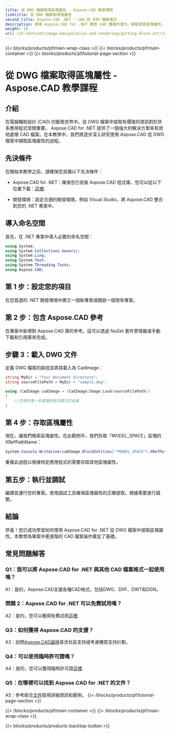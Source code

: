 ```yaml
---
title: 從 DWG 檔案取得區塊屬性 - Aspose.CAD 教學課程
linktitle: 從 DWG 檔案取得塊屬性
second_title: Aspose.CAD .NET - CAD 和 BIM 檔案格式
description: 使用 Aspose.CAD for .NET 釋放 CAD 檔案的潛力。輕鬆提取區塊屬性。
weight: 10
url: /zh-hant/net/image-manipulation-and-rendering/getting-block-attributes-from-dwg/
---
```


{{< blocks/products/pf/main-wrap-class >}}
{{< blocks/products/pf/main-container >}}
{{< blocks/products/pf/tutorial-page-section >}}

# 從 DWG 檔案取得區塊屬性 - Aspose.CAD 教學課程

## 介紹

在電腦輔助設計 (CAD) 的動態世界中，從 DWG 檔案中提取有價值的資訊對於許多應用程式至關重要。 Aspose.CAD for .NET 提供了一個強大的解決方案來有效地處理 CAD 檔案。在本教學中，我們將逐步深入研究使用 Aspose.CAD 從 DWG 檔案中擷取區塊屬性的過程。

## 先決條件

在開始本教學之前，請確保您具備以下先決條件：

-  Aspose.CAD for .NET：確保您已安裝 Aspose.CAD 程式庫。您可以從以下位置下載：[這裡](https://releases.aspose.com/cad/net/).

- 開發環境：設定合適的開發環境，例如 Visual Studio，將 Aspose.CAD 整合到您的 .NET 專案中。

## 導入命名空間

首先，在 .NET 專案中導入必要的命名空間：

```csharp
using System;
using System.Collections.Generic;
using System.Linq;
using System.Text;
using System.Threading.Tasks;
using Aspose.CAD;
```

## 第 1 步：設定您的項目

在您首選的 .NET 開發環境中建立一個新專案或開啟一個現有專案。

## 第 2 步：包含 Aspose.CAD 參考

在專案中新增對 Aspose.CAD 庫的參考。這可以透過 NuGet 套件管理器或手動下載和引用庫來完成。

## 步驟 3：載入 DWG 文件

定義 DWG 檔案的路徑並將其載入為 CadImage：

```csharp
string MyDir = "Your Document Directory";
string sourceFilePath = MyDir + "sample.dwg";

using (CadImage cadImage = (CadImage)Image.Load(sourceFilePath))
{
    //您用於進一步處理的程式碼位於此處
}
```

## 第 4 步：存取區塊屬性

現在，讓我們檢索區塊屬性。在此範例中，我們存取「MODEL_SPACE」區塊的 XRefPathName：

```csharp
System.Console.WriteLine(cadImage.BlockEntities["*MODEL_SPACE"].XRefPathName);
```

重複此過程以根據特定應用程式的需要存取其他區塊屬性。

## 第五步：執行並調試

編譯並運行您的專案。使用調試工具確保區塊屬性的正確提取。根據需要進行調整。

## 結論

恭喜！您已成功學習如何使用 Aspose.CAD for .NET 從 DWG 檔案中提取區塊屬性。本教學為專案中更進階的 CAD 檔案操作奠定了基礎。

## 常見問題解答

### Q1：我可以將 Aspose.CAD for .NET 與其他 CAD 檔案格式一起使用嗎？

A1：是的，Aspose.CAD支援各種CAD格式，包括DWG、DXF、DWT和DGN。

### 問題 2：Aspose.CAD for .NET 可以免費試用嗎？

 A2：是的，您可以獲得免費試用[這裡](https://releases.aspose.com/).

### Q3：如何獲得 Aspose.CAD 的支援？

 A3：訪問[Aspose.CAD論壇](https://forum.aspose.com/c/cad/19)尋求社區支持或考慮購買支持計劃。

### Q4：可以使用臨時許可證嗎？

 A4：是的，您可以獲得臨時許可證[這裡](https://purchase.aspose.com/temporary-license/).

### Q5：在哪裡可以找到 Aspose.CAD for .NET 的文件？

 A5：參考綜合[文件](https://reference.aspose.com/cad/net/)取得詳細資訊和範例。
{{< /blocks/products/pf/tutorial-page-section >}}

{{< /blocks/products/pf/main-container >}}
{{< /blocks/products/pf/main-wrap-class >}}

{{< blocks/products/products-backtop-button >}}
